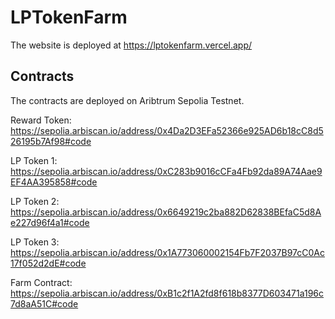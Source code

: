 # LPTokenFarm

The website is deployed at https://lptokenfarm.vercel.app/

## Contracts

The contracts are deployed on Aribtrum Sepolia Testnet.

Reward Token: https://sepolia.arbiscan.io/address/0x4Da2D3EFa52366e925AD6b18cC8d526195b7Af98#code

LP Token 1: https://sepolia.arbiscan.io/address/0xC283b9016cCFa4Fb92da89A74Aae9EF4AA395858#code

LP Token 2: https://sepolia.arbiscan.io/address/0x6649219c2ba882D62838BEfaC5d8Ae227d96f4a1#code

LP Token 3: https://sepolia.arbiscan.io/address/0x1A773060002154Fb7F2037B97cC0Ac17f052d2dE#code

Farm Contract: https://sepolia.arbiscan.io/address/0xB1c2f1A2fd8f618b8377D603471a196c7d8aA51C#code
